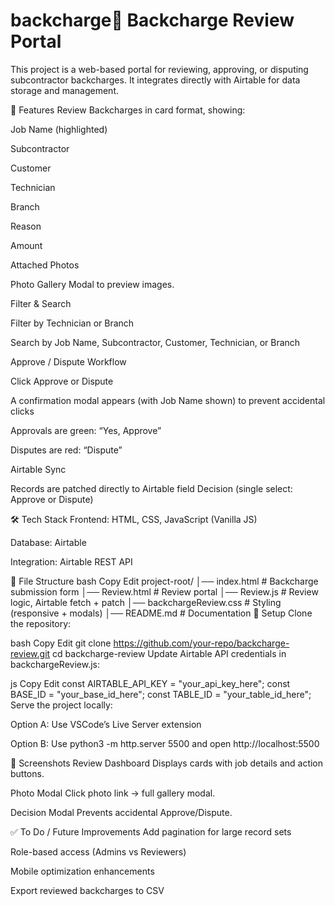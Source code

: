 # backcharge📑 Backcharge Review Portal
This project is a web-based portal for reviewing, approving, or disputing subcontractor backcharges. It integrates directly with Airtable for data storage and management.

🚀 Features
Review Backcharges in card format, showing:

Job Name (highlighted)

Subcontractor

Customer

Technician

Branch

Reason

Amount

Attached Photos

Photo Gallery Modal to preview images.

Filter & Search

Filter by Technician or Branch

Search by Job Name, Subcontractor, Customer, Technician, or Branch

Approve / Dispute Workflow

Click Approve or Dispute

A confirmation modal appears (with Job Name shown) to prevent accidental clicks

Approvals are green: “Yes, Approve”

Disputes are red: “Dispute”

Airtable Sync

Records are patched directly to Airtable field Decision (single select: Approve or Dispute)

🛠️ Tech Stack
Frontend: HTML, CSS, JavaScript (Vanilla JS)

Database: Airtable

Integration: Airtable REST API

📂 File Structure
bash
Copy
Edit
project-root/
│── index.html             # Backcharge submission form
│── Review.html            # Review portal
│── Review.js    # Review logic, Airtable fetch + patch
│── backchargeReview.css   # Styling (responsive + modals)
│── README.md              # Documentation
🔑 Setup
Clone the repository:

bash
Copy
Edit
git clone https://github.com/your-repo/backcharge-review.git
cd backcharge-review
Update Airtable API credentials in backchargeReview.js:

js
Copy
Edit
const AIRTABLE_API_KEY = "your_api_key_here";
const BASE_ID = "your_base_id_here";
const TABLE_ID = "your_table_id_here";
Serve the project locally:

Option A: Use VSCode’s Live Server extension

Option B: Use python3 -m http.server 5500 and open http://localhost:5500

📸 Screenshots
Review Dashboard
Displays cards with job details and action buttons.

Photo Modal
Click photo link → full gallery modal.

Decision Modal
Prevents accidental Approve/Dispute.

✅ To Do / Future Improvements
 Add pagination for large record sets

 Role-based access (Admins vs Reviewers)

 Mobile optimization enhancements

 Export reviewed backcharges to CSV